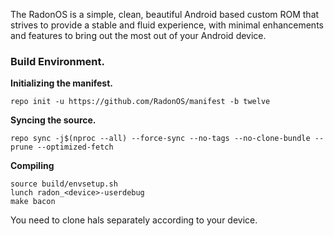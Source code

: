The RadonOS is a simple, clean, beautiful Android based custom ROM that strives to provide a stable and fluid experience, with minimal enhancements and features to bring out the most out of your Android device.

### Build Environment.
**Initializing the manifest.**
```
repo init -u https://github.com/RadonOS/manifest -b twelve
```

**Syncing the source.**

```
repo sync -j$(nproc --all) --force-sync --no-tags --no-clone-bundle --prune --optimized-fetch
```

**Compiling**
```
source build/envsetup.sh
lunch radon_<device>-userdebug
make bacon
```
You need to clone hals separately according to your device.

